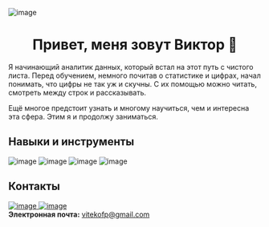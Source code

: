 ![image](https://user-images.githubusercontent.com/110093043/215423057-85b19ec0-37c6-4f11-b31d-a949a7d118fe.png)


<h1 align="center">Привет, меня зовут Виктор 👋</h1>



Я начинающий аналитик данных, который встал на этот путь с чистого листа. 
Перед обучением, немного почитав о статистике и цифрах, начал понимать, что цифры не так уж и скучны.
С их помощью можно читать, смотреть между строк и рассказывать.

Ещё многое предстоит узнать и многому научиться, чем и интересна эта сфера. Этим я и продолжу заниматься.

## Навыки и инструменты

![image](https://user-images.githubusercontent.com/110093043/215426156-91383a66-9cd1-4876-8f68-b9cae43073cd.png)
![image](https://user-images.githubusercontent.com/110093043/215426249-f7571da8-6bf6-4e00-b762-ef93fe2aa9e0.png)
![image](https://user-images.githubusercontent.com/110093043/215426441-ccef3e0e-fa88-4587-b476-d5a5fbbd24f2.png)
![image](https://user-images.githubusercontent.com/110093043/215427671-aa662065-e460-4284-aaff-5e9b0d056b86.png)


## Контакты
[![image](https://user-images.githubusercontent.com/110093043/215429999-7a0d4104-16c1-4177-8368-20db2d605fe6.png)
](https://t.me/VITEKofP)
[![image](https://user-images.githubusercontent.com/110093043/215430600-156bdb59-44ac-4097-bee0-6a85e1a1f764.png)
](https://vk.com/viktor.ryzhikh)
<br>
**Электронная почта:** vitekofp@gmail.com
